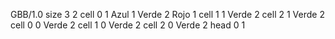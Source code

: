<gs-board without-header> GBB/1.0
size 3 2
cell 0 1 Azul 1 Verde 2 Rojo 1 
cell 1 1 Verde 2 
cell 2 1 Verde 2 
cell 0 0 Verde 2 
cell 1 0 Verde 2 
cell 2 0 Verde 2 
head 0 1 </gs-board>